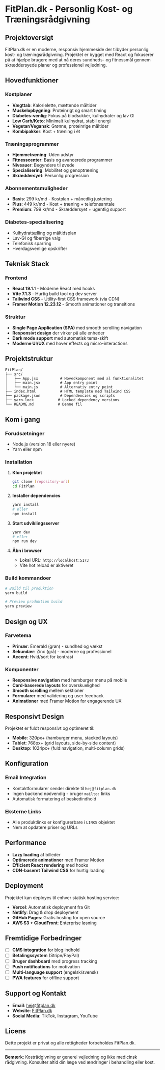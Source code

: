 # FitPlan.dk - Personlig Kost- og Træningsrådgivning

## Projektoversigt

FitPlan.dk er en moderne, responsiv hjemmeside der tilbyder personlig kost- og træningsrådgivning. Projektet er bygget med React og fokuserer på at hjælpe brugere med at nå deres sundheds- og fitnessmål gennem skræddersyede planer og professionel vejledning.

## Hovedfunktioner

### Kostplaner
- **Vægttab**: Kalorielette, mættende måltider
- **Muskelopbygning**: Proteinrigt og smart timing
- **Diabetes-venlig**: Fokus på blodsukker, kulhydrater og lav GI
- **Low Carb/Keto**: Minimalt kulhydrat, stabil energi
- **Vegetar/Vegansk**: Grønne, proteinrige måltider
- **Kombipakker**: Kost + træning i ét

### Træningsprogrammer
- **Hjemmetræning**: Uden udstyr
- **Fitnesscenter**: Basis og avancerede programmer
- **Niveauer**: Begyndere til øvede
- **Specialisering**: Mobilitet og genoptræning
- **Skræddersyet**: Personlig progression

### Abonnementsmuligheder
- **Basis**: 299 kr/md - Kostplan + månedlig justering
- **Plus**: 449 kr/md - Kost + træning + telefonsamtale
- **Premium**: 799 kr/md - Skræddersyet + ugentlig support

### Diabetes-specialisering
- Kulhydrattælling og måltidsplan
- Lav-GI og fiberrige valg
- Telefonisk sparring
- Hverdagsvenlige opskrifter

## Teknisk Stack

### Frontend
- **React 19.1.1** - Moderne React med hooks
- **Vite 7.1.3** - Hurtig build tool og dev server
- **Tailwind CSS** - Utility-first CSS framework (via CDN)
- **Framer Motion 12.23.12** - Smooth animationer og transitions

### Struktur
- **Single Page Application (SPA)** med smooth scrolling navigation
- **Responsivt design** der virker på alle enheder
- **Dark mode support** med automatisk tema-skift
- **Moderne UI/UX** med hover effects og micro-interactions

## Projektstruktur

```
FitPlan/
├── src/
│   ├── App.jsx          # Hovedkomponent med al funktionalitet
│   ├── main.jsx         # App entry point
│   └── main.js          # Alternativ entry point
├── index.html           # HTML template med Tailwind CSS
├── package.json         # Dependencies og scripts
├── yarn.lock           # Locked dependency versions
└── README.md           # Denne fil
```

## Kom i gang

### Forudsætninger
- Node.js (version 18 eller nyere)
- Yarn eller npm

### Installation
1. **Klon projektet**
   ```bash
   git clone [repository-url]
   cd FitPlan
   ```

2. **Installer dependencies**
   ```bash
   yarn install
   # eller
   npm install
   ```

3. **Start udviklingsserver**
   ```bash
   yarn dev
   # eller
   npm run dev
   ```

4. **Åbn i browser**
   - Lokal URL: `http://localhost:5173`
   - Vite hot reload er aktiveret

### Build kommandoer
```bash
# Build til produktion
yarn build

# Preview produktion build
yarn preview
```

## Design og UX

### Farvetema
- **Primær**: Emerald (grøn) - sundhed og vækst
- **Sekundær**: Zinc (grå) - moderne og professionel
- **Accent**: Hvid/sort for kontrast

### Komponenter
- **Responsive navigation** med hamburger menu på mobile
- **Card-baserede layouts** for overskuelighed
- **Smooth scrolling** mellem sektioner
- **Formularer** med validering og user feedback
- **Animationer** med Framer Motion for engagerende UX

## Responsivt Design

Projektet er fuldt responsivt og optimeret til:
- **Mobile**: 320px+ (hamburger menu, stacked layouts)
- **Tablet**: 768px+ (grid layouts, side-by-side content)
- **Desktop**: 1024px+ (fuld navigation, multi-column grids)

## Konfiguration

### Email Integration
- Kontaktformularer sender direkte til `hej@fitplan.dk`
- Ingen backend nødvendig - bruger `mailto:` links
- Automatisk formatering af beskedindhold

### Eksterne Links
- Alle produktlinks er konfigurerbare i `LINKS` objektet
- Nem at opdatere priser og URLs

## Performance

- **Lazy loading** af billeder
- **Optimerede animationer** med Framer Motion
- **Efficient React rendering** med hooks
- **CDN-baseret Tailwind CSS** for hurtig loading

## Deployment

Projektet kan deployes til enhver statisk hosting service:
- **Vercel**: Automatisk deployment fra Git
- **Netlify**: Drag & drop deployment
- **GitHub Pages**: Gratis hosting for open source
- **AWS S3 + CloudFront**: Enterprise løsning

## Fremtidige Forbedringer

- [ ] **CMS integration** for blog indhold
- [ ] **Betalingssystem** (Stripe/PayPal)
- [ ] **Bruger dashboard** med progress tracking
- [ ] **Push notifications** for motivation
- [ ] **Multi-language support** (engelsk/svensk)
- [ ] **PWA features** for offline support

## Support og Kontakt

- **Email**: hej@fitplan.dk
- **Website**: [FitPlan.dk](https://fitplan.dk)
- **Social Media**: TikTok, Instagram, YouTube

## Licens

Dette projekt er privat og alle rettigheder forbeholdes FitPlan.dk.

---

**Bemærk**: Kostrådgivning er generel vejledning og ikke medicinsk rådgivning. Konsulter altid din læge ved ændringer i behandling eller kost.
